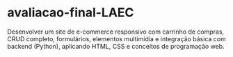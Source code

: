# avaliacao-final-LAEC
Desenvolver um site de e-commerce responsivo com carrinho de compras, CRUD completo, formulários, elementos multimídia e integração básica com backend (Python), aplicando HTML, CSS e conceitos de programação web.
